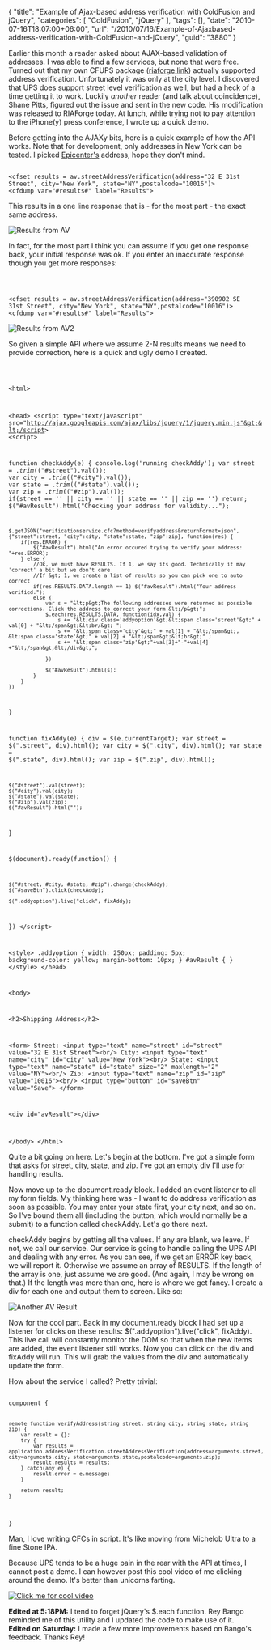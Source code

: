 {
	"title": "Example of Ajax-based address verification with ColdFusion and jQuery",
	"categories": [
		"ColdFusion",
		"jQuery"
	],
	"tags": [],
	"date": "2010-07-16T18:07:00+06:00",
	"url": "/2010/07/16/Example-of-Ajaxbased-address-verification-with-ColdFusion-and-jQuery",
	"guid": "3880"
}

Earlier this month a reader asked about AJAX-based validation of addresses. I was able to find a few services, but none that were free. Turned out that my own CFUPS package (<a href="http://cfups.riaforge.org">riaforge link</a>) actually supported address verification. Unfortunately it was only at the city level. I discovered that UPS does support street level verification as well, but had a heck of a time getting it to work. Luckily <i>another</i> reader (and talk about coincidence), Shane Pitts, figured out the issue and sent in the new code. His modification was released to RIAForge today. At lunch, while trying not to pay attention to the iPhone(y) press conference, I wrote up a quick demo.
<!--more-->
<p>

Before getting into the AJAXy bits, here is a quick example of how the API works. Note that for development, only addresses in New York can be tested. I picked <a href="http://www.epicenterconsulting.com/">Epicenter's</a> address, hope they don't mind.

<p>

<code>
&lt;cfset results = av.streetAddressVerification(address="32 E 31st Street", city="New York", state="NY",postalcode="10016")&gt;
&lt;cfdump var="#results#" label="Results"&gt;
</code>

<p>

This results in a one line response that is - for the most part - the exact same address.

<p>

<img src="https://static.raymondcamden.com/images/av1.png" title="Results from AV" />

<p>

In fact, for the most part I think you can assume if you get one response back, your initial response was ok. If you enter an inaccurate response though you get more responses:

<p>

<code>

&lt;cfset results = av.streetAddressVerification(address="390902 SE 31st Street", city="New York", state="NY",postalcode="10016")&gt;
&lt;cfdump var="#results#" label="Results"&gt;
</code>

<p>

<img src="https://static.raymondcamden.com/images/cfjedi/av2.PNG" title="Results from AV2" />

<p>

So given a simple API where we assume 2-N results means we need to provide correction, here is a quick and ugly demo I created. 

<p>

<code>

&lt;html&gt;

&lt;head&gt;
&lt;script type="text/javascript" src="http://ajax.googleapis.com/ajax/libs/jquery/1/jquery.min.js"&gt;&lt;/script&gt;
&lt;script&gt;

function checkAddy(e) {
	console.log('running checkAddy');
	var street = $.trim($("#street").val());
	var city = $.trim($("#city").val());
	var state = $.trim($("#state").val());
	var zip = $.trim($("#zip").val());
	if(street == '' || city == '' || state == '' || zip == '') return;
	$("#avResult").html("Checking your address for validity...");
	
	$.getJSON("verificationservice.cfc?method=verifyaddress&returnFormat=json", {"street":street, "city":city, "state":state, "zip":zip}, function(res) {
		if(res.ERROR) {
			$("#avResult").html("An error occured trying to verify your address: "+res.ERROR);
		} else {
			//Ok, we must have RESULTS. If 1, we say its good. Technically it may 'correct' a bit but we don't care
			//If &gt; 1, we create a list of results so you can pick one to auto correct
			if(res.RESULTS.DATA.length == 1) $("#avResult").html("Your address verified.");
			else {
				var s = "&lt;p&gt;The following addresses were returned as possible corrections. Click the address to correct your form.&lt;/p&gt;";
				$.each(res.RESULTS.DATA, function(idx,val) {
					s += "&lt;div class='addyoption'&gt;&lt;span class='street'&gt;" + val[0] + "&lt;/span&gt;&lt;br/&gt; ";
					s += "&lt;span class='city'&gt;" + val[1] + "&lt;/span&gt;, &lt;span class='state'&gt;" + val[2] + "&lt;/span&gt;&lt;br&gt;" ;
					s += "&lt;span class='zip'&gt;"+val[3]+"-"+val[4] +"&lt;/span&gt;&lt;/div&gt;";

				})

				$("#avResult").html(s);
			}
		}
	})
}

function fixAddy(e) {
	div = $(e.currentTarget);
	var street = $(".street", div).html();
	var city = $(".city", div).html();
	var state = $(".state", div).html();
	var zip = $(".zip", div).html();
	
	$("#street").val(street);
	$("#city").val(city);
	$("#state").val(state);
	$("#zip").val(zip);
	$("#avResult").html("");
}

$(document).ready(function() {

	$("#street, #city, #state, #zip").change(checkAddy);
	$("#saveBtn").click(checkAddy);
	
	$(".addyoption").live("click", fixAddy);
})
&lt;/script&gt;

&lt;style&gt;
.addyoption {
	width: 250px;
	padding: 5px;
	background-color: yellow;
	margin-bottom: 10px;
}
#avResult {
}
&lt;/style&gt;
&lt;/head&gt;

&lt;body&gt;

&lt;h2&gt;Shipping Address&lt;/h2&gt;

&lt;form&gt;
Street: &lt;input type="text" name="street" id="street" value="32 E 31st Street"&gt;&lt;br/&gt;
City: &lt;input type="text" name="city" id="city" value="New York"&gt;&lt;br/&gt;
State: &lt;input type="text" name="state" id="state" size="2" maxlength="2" value="NY"&gt;&lt;br/&gt;
Zip: &lt;input type="text" name="zip" id="zip" value="10016"&gt;&lt;br/&gt;
&lt;input type="button" id="saveBtn" value="Save"&gt;
&lt;/form&gt;

&lt;div id="avResult"&gt;&lt;/div&gt;

&lt;/body&gt;
&lt;/html&gt;
</code>

<p>

Quite a bit going on here. Let's begin at the bottom. I've got a simple form that asks for street, city, state, and zip. I've got an empty div I'll use for handling results. 

<p>

Now move up to the document.ready block. I added an event listener to all my form fields. My thinking here was - I want to do address verification as soon as possible. You may enter your state first, your city next, and so on. So I've bound them all (including the button, which would normally be a submit) to a function called checkAddy. Let's go there next.

<p>

checkAddy begins by getting all the values. If any are blank, we leave. If not, we call our service. Our service is going to handle calling the UPS API and dealing with any error. As you can see, if we get an ERROR key back, we will report it. Otherwise we assume an array of RESULTS. If the length of the array is one, just assume we are good. (And again, I may be wrong on that.) If the length was more than one, here is where we get fancy. I create a div for each one and output them to screen. Like so:

<p>

<img src="https://static.raymondcamden.com/images/cfjedi/av3.PNG" title="Another AV Result" />

<p>

Now for the cool part. Back in my document.ready block I had set up a listener for clicks on these results: 	$(".addyoption").live("click", fixAddy). This live call will constantly monitor the DOM so that when the new items are added, the event listener still works. Now you can click on the div and fixAddy will run. This will grab the values from the div and automatically update the form. 

<p>

How about the service I called? Pretty trivial:

<p>

<code>
component {


	remote function verifyAddress(string street, string city, string state, string zip) {
		var result = {};
		try {
			var results = application.addressVerification.streetAddressVerification(address=arguments.street, city=arguments.city, state=arguments.state,postalcode=arguments.zip);
			result.results = results;
		} catch(any e) {
			result.error = e.message;
		}
		
		return result;
	}

}
</code>

<p>

Man, I love writing CFCs in script. It's like moving from Michelob Ultra to a fine Stone IPA. 

<p>

Because UPS tends to be a huge pain in the rear with the API at times, I cannot post a demo. I can however post this cool video of me clicking around the demo. It's better than unicorns farting.

<p>

<a href="http://www.coldfusionjedi.com/images/ups.swf"><img src="https://static.raymondcamden.com/images/cfjedi/av4.PNG" title="Click me for cool video" /></a>

<p>

<b>Edited at 5:18PM:</b> I tend to forget jQuery's $.each function. Rey Bango reminded me of this utility and I updated the code to make use of it.<br/>
<b>Edited on Saturday:</b> I made a few more improvements based on Bango's feedback. Thanks Rey!